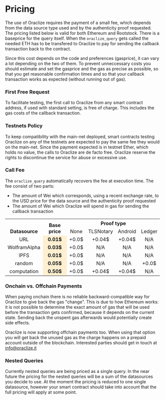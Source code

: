 # Pricing
The use of Oraclize requires the payment of a small fee, which depends from the data source type used and by the authenticity proof requested. The pricing listed below is valid for both Ethereum and Rootstock. There is a baseprice for the query itself. When the `oraclize_query` gets called the needed ETH has to be transfered to Oraclize to pay for sending the callback transaction back to the contract. 

Since this cost depends on the code and preferences (gasprice), it can vary a lot depending on the two of them. To prevent unneccessary costs you should estimate and set the gasprice and the gas as precise as possible, so that you get reasonable confirmation times and so that your callback transaction works as expected (without running out of gas).


### First Free Request

To facilitate testing, the first call to Oraclize from any smart contract address, if used with standard setting, is free of charge. This includes the gas costs of the callback transaction.

### Testnets Policy
To keep compatibility with the main-net deployed, smart contracts testing Oraclize on any of the testnets are expected to pay the same fee they would on the main-net. Since the payment expected is in testnet Ether, which holds no value, the calls to Oraclize are de facto free.
Oraclize reserve the rights to discontinue the service for abuse or excessive use.

### Call Fee
The `oraclize_query` automatically recovers the fee at execution time. The fee consist of two parts:

* The amount of Wei which corresponds, using a recent exchange rate, to the USD price for the data source and the authenticity proof requested
* The amount of Wei which Oraclize will spend in gas for sending the callback transaction

<style type="text/css">
	tr, td, th {
		text-align: center !important;
		vertical-align: middle !important;
	}
</style>

<table>
  <tr>
    <th rowspan="2" style="vertical-align: bottom !important;">Datasource</th>
    <th rowspan="2" style="vertical-align: bottom !important;">Base price</th>
    <th colspan="4">Proof type</th>
  </tr>
  <tr>
    <td>None</td>
    <td>TLSNotary</td>
    <td>Android</td>
    <td>Ledger</td>
  </tr>
  <tr>
    <td>URL</td>
    <td style="background-color:#FFEFD0;font-weight: 700;">0.01$</td>
    <td>+0.0$</td>
    <td>+0.04$</td>
    <td>+0.04$</td>
    <td>N/A</td>
  </tr>
  <tr>
    <td>WolframAlpha</td>
    <td style="background-color:#FFEFD0;font-weight: 700;">0.03$</td>
    <td>+0.0$</td>
    <td>N/A</td>
    <td>N/A</td>
    <td>N/A</td>
  </tr>
  <tr>
    <td>IPFS</td>
    <td style="background-color:#FFEFD0;font-weight: 700;">0.01$</td>
    <td>+0.0$</td>
    <td>N/A</td>
    <td>N/A</td>
    <td>N/A</td>
  </tr>
  <tr>
    <td>random</td>
    <td style="background-color:#FFEFD0;font-weight: 700;">0.05$</td>
    <td>+0.0$</td>
    <td>N/A</td>
    <td>N/A</td>
    <td>+0.0$</td>
  </tr>
  <tr>
    <td>computation</td>
    <td style="background-color:#FFEFD0;font-weight: 700;">0.50$</td>
    <td>+0.0$</td>
    <td>+0.04$</td>
    <td>+0.04$</td>
    <td>N/A</td>
  </tr>
</table>



### Onchain vs. Offchain Payments
When paying onchain there is no reliable backward-compatible way for Oraclize to give back the gas "change". This is due to how Ethereum works: it is not possible to determine the exact amount of gas that will be used before the transaction gets confirmed, because it depends on the current state. Sending back the unspent gas afterwards would potentially create side effects.


Oraclize is now supporting offchain payments too. When using that option you will get back the unused gas as the charge happens on a prepaid account outside of the blockchain. Interested parties should get in touch at info@oraclize.it


### Nested Queries
Currently nested queries are being priced as a single query. In the near future the pricing for the nested queries will be a sum of the datasources you decide to use. At the moment the pricing is reduced to one single datasource, however your smart contract should take into account that the full pricing will apply at some point.

